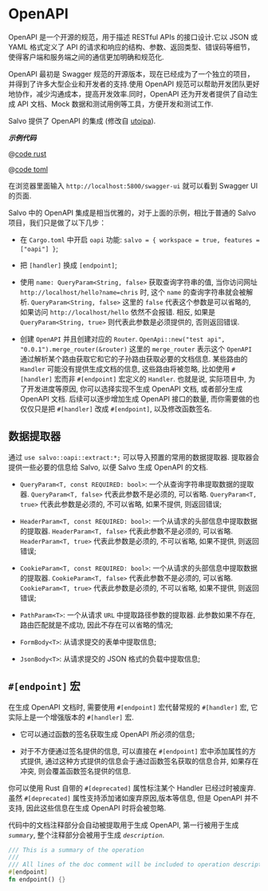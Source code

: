 # OpenAPI

OpenAPI 是一个开源的规范，用于描述 RESTful APIs 的接口设计.它以 JSON 或 YAML 格式定义了 API 的请求和响应的结构、参数、返回类型、错误码等细节，使得客户端和服务端之间的通信更加明确和规范化.

OpenAPI 最初是 Swagger 规范的开源版本，现在已经成为了一个独立的项目，并得到了许多大型企业和开发者的支持.使用 OpenAPI 规范可以帮助开发团队更好地协作，减少沟通成本，提高开发效率.同时，OpenAPI 还为开发者提供了自动生成 API 文档、Mock 数据和测试用例等工具，方便开发和测试工作.

Salvo 提供了 OpenAPI 的集成 (修改自 [utoipa](https://github.com/juhaku/utoipa)).

_**示例代码**_ 

<CodeGroup>
  <CodeGroupItem title="main.rs" active>

@[code rust](../../../../codes/oapi-hello/src/main.rs)

  </CodeGroupItem>
  <CodeGroupItem title="Cargo.toml">

@[code toml](../../../../codes/oapi-hello/Cargo.toml)

  </CodeGroupItem>
</CodeGroup>

在浏览器里面输入 `http://localhost:5800/swagger-ui` 就可以看到 Swagger UI 的页面.


Salvo 中的 OpenAPI 集成是相当优雅的，对于上面的示例，相比于普通的 Salvo 项目，我们只是做了以下几步：

- 在 `Cargo.toml` 中开启 `oapi` 功能: `salvo = { workspace = true, features = ["oapi"] }`;

- 把 `[handler]` 换成 `[endpoint]`;

- 使用 `name: QueryParam<String, false>` 获取查询字符串的值, 当你访问网址 `http://localhost/hello?name=chris` 时, 这个 `name` 的查询字符串就会被解析. `QueryParam<String, false>` 这里的 `false` 代表这个参数是可以省略的, 如果访问 `http://localhost/hello` 依然不会报错. 相反, 如果是 `QueryParam<String, true>` 则代表此参数是必须提供的, 否则返回错误.

- 创建 `OpenAPI` 并且创建对应的 `Router`. `OpenApi::new("test api", "0.0.1").merge_router(&router)` 这里的 `merge_router` 表示这个 `OpenAPI` 通过解析某个路由获取它和它的子孙路由获取必要的文档信息. 某些路由的 `Handler` 可能没有提供生成文档的信息, 这些路由将被忽略, 比如使用 `#[handler]` 宏而非 `#[endpoint]` 宏定义的 `Handler`. 也就是说, 实际项目中, 为了开发进度等原因, 你可以选择实现不生成 OpenAPI 文档, 或者部分生成 OpenAPI 文档. 后续可以逐步增加生成 OpenAPI 接口的数量, 而你需要做的也仅仅只是把  `#[handler]` 改成 `#[endpoint]`, 以及修改函数签名.


## 数据提取器

通过 `use salvo::oapi::extract:*;`  可以导入预置的常用的数据提取器. 提取器会提供一些必要的信息给 Salvo, 以便 Salvo 生成 OpenAPI 的文档.

- `QueryParam<T, const REQUIRED: bool>`: 一个从查询字符串提取数据的提取器. `QueryParam<T, false>` 代表此参数不是必须的, 可以省略. `QueryParam<T, true>` 代表此参数是必须的, 不可以省略, 如果不提供, 则返回错误;

- `HeaderParam<T, const REQUIRED: bool>`: 一个从请求的头部信息中提取数据的提取器. `HeaderParam<T, false>` 代表此参数不是必须的, 可以省略. `HeaderParam<T, true>` 代表此参数是必须的, 不可以省略, 如果不提供, 则返回错误;

- `CookieParam<T, const REQUIRED: bool>`: 一个从请求的头部信息中提取数据的提取器. `CookieParam<T, false>` 代表此参数不是必须的, 可以省略. `CookieParam<T, true>` 代表此参数是必须的, 不可以省略, 如果不提供, 则返回错误;

- `PathParam<T>`: 一个从请求 `URL` 中提取路径参数的提取器. 此参数如果不存在, 路由匹配就是不成功, 因此不存在可以省略的情况;

- `FormBody<T>`: 从请求提交的表单中提取信息;

- `JsonBody<T>`: 从请求提交的 JSON 格式的负载中提取信息;


## `#[endpoint]` 宏

在生成 OpenAPI 文档时, 需要使用 `#[endpoint]` 宏代替常规的 `#[handler]` 宏, 它实际上是一个增强版本的 `#[handler]` 宏. 

- 它可以通过函数的签名获取生成 OpenAPI 所必须的信息;

- 对于不方便通过签名提供的信息, 可以直接在 `#[endpoint]` 宏中添加属性的方式提供, 通过这种方式提供的信息会于通过函数签名获取的信息合并, 如果存在冲突, 则会覆盖函数签名提供的信息.

你可以使用 Rust 自带的 `#[deprecated]` 属性标注某个 Handler 已经过时被废弃. 虽然 `#[deprecated]` 属性支持添加诸如废弃原因,版本等信息, 但是 OpenAPI 并不支持, 因此这些信息在生成 OpenAPI 时将会被忽略.

代码中的文档注释部分会自动被提取用于生成 OpenAPI, 第一行被用于生成 _`summary`_, 整个注释部分会被用于生成 _`description`_.

```rust
/// This is a summary of the operation
///
/// All lines of the doc comment will be included to operation description.
#[endpoint]
fn endpoint() {}
```
